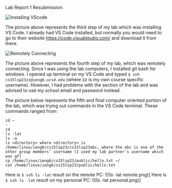 Lab Report 1 Resubmission:

![Installing VScode](https://user-images.githubusercontent.com/110568727/230855888-73dcdb26-2308-44b4-8d88-2d2fa79c5081.jpg)

The picture above represents the third step of my lab which was installing VS Code. I already had VS Code installed, but normally you would need to go to their website https://code.visualstudio.com/ and download it from there.


![Remotely Connecting](https://user-images.githubusercontent.com/110568727/230855917-8a5d2779-5b1b-4268-a4ef-9b396292b3d1.jpg)

The picture above represents the fourth step of my lab, which was remotely connecting. Since I was using the lab computers, I installed git bash for windows. I opened up terminal on my VS Code and typed `$ ssh cs15lsp23zz@ieng6.ucsd.edu` (where zz is my own course specific username). However, I had problems with the section of the lab and was advised to use my school email and password instead.

The picture below represents the fifth and final computer oriented portion of the lab, which was trying out commands in the VS Code terminal. These commands ranged from: 
````
cd ~ 
- 
cd
ls -lat
ls -a
ls <directory> where <directory> is /home/linux/ieng6/cs15lsp23/cs15lsp23abc, where the abc is one of the other group members’ username (I used my lab partner's username which was gf)
cp /home/linux/ieng6/cs15lsp23/public/hello.txt ~/
cat /home/linux/ieng6/cs15lsp23/public/hello.txt
````

Here is `$ ssh ls -lat` result on the remote PC: ![(ls -lat remote.png)]
Here is `$ ssh ls -lat` result on my personal PC: ![(ls -lat personal.png)]
